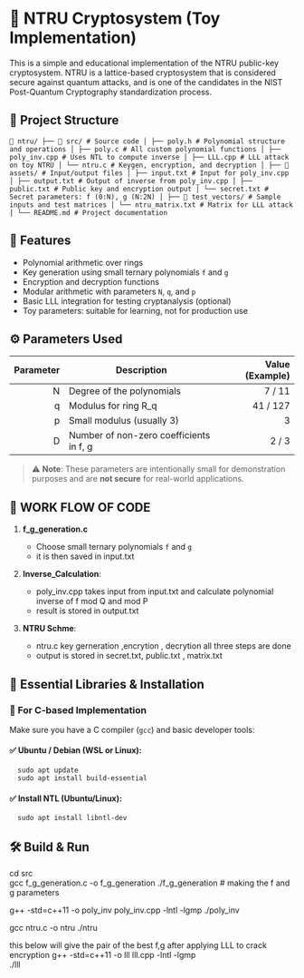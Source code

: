 # 🔐 NTRU Cryptosystem (Toy Implementation)

This is a simple and educational implementation of the NTRU public-key cryptosystem. NTRU is a lattice-based cryptosystem that is considered secure against quantum attacks, and is one of the candidates in the NIST Post-Quantum Cryptography standardization process.

## 📁 Project Structure
<pre><code>📁 ntru/ ├── 📁 src/ # Source code │ ├── poly.h # Polynomial structure and operations │ ├── poly.c # All custom polynomial functions │ ├── poly_inv.cpp # Uses NTL to compute inverse │ ├── LLL.cpp # LLL attack on toy NTRU │ └── ntru.c # Keygen, encryption, and decryption │ ├── 📁 assets/ # Input/output files │ ├── input.txt # Input for poly_inv.cpp │ ├── output.txt # Output of inverse from poly_inv.cpp │ ├── public.txt # Public key and encryption output │ └── secret.txt # Secret parameters: f (0:N), g (N:2N) │ ├── 📁 test_vectors/ # Sample inputs and test matrices │ └── ntru_matrix.txt # Matrix for LLL attack │ └── README.md # Project documentation </code></pre>
## 🚀 Features

- Polynomial arithmetic over rings
- Key generation using small ternary polynomials `f` and `g`
- Encryption and decryption functions
- Modular arithmetic with parameters `N`, `q`, and `p`
- Basic LLL integration for testing cryptanalysis (optional)
- Toy parameters: suitable for learning, not for production use

## ⚙️ Parameters Used

| Parameter | Description                   | Value (Example) |
|----------:|-------------------------------|----------------:|
| N         | Degree of the polynomials     | 7 / 11          |
| q         | Modulus for ring R_q          | 41 / 127        |
| p         | Small modulus (usually 3)     | 3               |
| D         | Number of non-zero coefficients in f, g | 2 / 3     |

> ⚠️ **Note**: These parameters are intentionally small for demonstration purposes and are **not secure** for real-world applications.

## 🧠 WORK FLOW OF CODE

1. **f_g_generation.c**  
   - Choose small ternary polynomials `f` and `g`
   - it is then saved in input.txt

2. **Inverse_Calculation**:  
   - poly_inv.cpp takes input from input.txt and calculate polynomial inverse of f mod Q and mod P     
   - result is stored in output.txt

3. **NTRU Schme**:  
   - ntru.c key gerneration ,encrytion , decrytion all three steps are done   
   - output is stored in secret.txt, public.txt , matrix.txt

## 🔧 Essential Libraries & Installation
   ### 🔹 For C-based Implementation

   Make sure you have a C compiler (`gcc`) and basic developer tools:

   #### ✅ Ubuntu / Debian (WSL or Linux):
      sudo apt update
      sudo apt install build-essential
   #### ✅ Install NTL (Ubuntu/Linux):
      sudo apt install libntl-dev


## 🛠️ Build & Run

  cd src  
  gcc f_g_generation.c -o f_g_generation
  ./f_g_generation  # making the f and g parameters  

  g++ -std=c++11 -o poly_inv poly_inv.cpp -lntl -lgmp
  ./poly_inv

  gcc ntru.c -o ntru
  ./ntru

  this below will give the pair of the best f,g after applying LLL to crack encryption
  g++ -std=c++11 -o lll lll.cpp -lntl -lgmp  
  ./lll